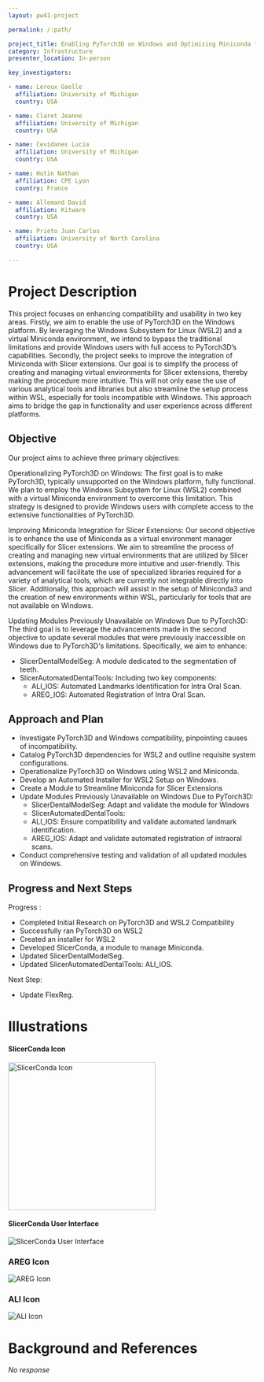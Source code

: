 ```yaml
---
layout: pw41-project

permalink: /:path/

project_title: Enabling PyTorch3D on Windows and Optimizing Miniconda for Slicer Extensions
category: Infrastructure
presenter_location: In-person

key_investigators:

- name: Leroux Gaelle
  affiliation: University of Michigan
  country: USA

- name: Claret Jeanne
  affiliation: University of Michigan
  country: USA

- name: Cevidanes Lucia
  affiliation: University of Michigan
  country: USA

- name: Hutin Nathan
  affiliation: CPE Lyon
  country: France

- name: Allemand David
  affiliation: Kitware
  country: USA

- name: Prieto Juan Carlos
  affiliation: University of North Carolina
  country: USA

---
```


# Project Description

<!-- Add a short paragraph describing the project. -->


This project focuses on enhancing compatibility and usability in two key areas. Firstly, we aim to enable the use of PyTorch3D on the Windows platform. By leveraging the Windows Subsystem for Linux (WSL2) and a virtual Miniconda environment, we intend to bypass the traditional limitations and provide Windows users with full access to PyTorch3D’s capabilities. Secondly, the project seeks to improve the integration of Miniconda with Slicer extensions. Our goal is to simplify the process of creating and managing virtual environments for Slicer extensions, thereby making the procedure more intuitive. This will not only ease the use of various analytical tools and libraries but also streamline the setup process within WSL, especially for tools incompatible with Windows. This approach aims to bridge the gap in functionality and user experience across different platforms.



## Objective

<!-- Describe here WHAT you would like to achieve (what you will have as end result). -->


Our project aims to achieve three primary objectives:

Operationalizing PyTorch3D on Windows: The first goal is to make PyTorch3D, typically unsupported on the Windows platform, fully functional. We plan to employ the Windows Subsystem for Linux (WSL2) combined with a virtual Miniconda environment to overcome this limitation. This strategy is designed to provide Windows users with complete access to the extensive functionalities of PyTorch3D.

Improving Miniconda Integration for Slicer Extensions: Our second objective is to enhance the use of Miniconda as a virtual environment manager specifically for Slicer extensions. We aim to streamline the process of creating and managing new virtual environments that are utilized by Slicer extensions, making the procedure more intuitive and user-friendly. This advancement will facilitate the use of specialized libraries required for a variety of analytical tools, which are currently not integrable directly into Slicer. Additionally, this approach will assist in the setup of Miniconda3 and the creation of new environments within WSL, particularly for tools that are not available on Windows.

Updating Modules Previously Unavailable on Windows Due to PyTorch3D: The third goal is to leverage the advancements made in the second objective to update several modules that were previously inaccessible on Windows due to PyTorch3D's limitations. Specifically, we aim to enhance:
- SlicerDentalModelSeg: A module dedicated to the segmentation of teeth.
- SlicerAutomatedDentalTools: Including two key components:
    -  ALI_IOS: Automated Landmarks Identification for Intra Oral Scan.
    -  AREG_IOS: Automated Registration of Intra Oral Scan.




## Approach and Plan

<!-- Describe here HOW you would like to achieve the objectives stated above. -->


- Investigate PyTorch3D and Windows compatibility, pinpointing causes of incompatibility.
- Catalog PyTorch3D dependencies for WSL2 and outline requisite system configurations.
- Operationalize PyTorch3D on Windows using WSL2 and Miniconda.
- Develop an Automated Installer for WSL2 Setup on Windows.
- Create a Module to Streamline Miniconda for Slicer Extensions
- Update Modules Previously Unavailable on Windows Due to PyTorch3D:
    - SlicerDentalModelSeg: Adapt and validate the module for Windows
    - SlicerAutomatedDentalTools:
    - ALI_IOS: Ensure compatibility and validate automated landmark identification.
    - AREG_IOS: Adapt and validate automated registration of intraoral scans.
- Conduct comprehensive testing and validation of all updated modules on Windows.




## Progress and Next Steps

<!-- Update this section as you make progress, describing of what you have ACTUALLY DONE.
     If there are specific steps that you could not complete then you can describe them here, too. -->


Progress :
- Completed Initial Research on PyTorch3D and WSL2 Compatibility
- Successfully ran PyTorch3D on WSL2
- Created an installer for WSL2
- Developed SlicerConda, a module to manage Miniconda.
- Updated SlicerDentalModelSeg.
- Updated SlicerAutomatedDentalTools: ALI_IOS.

Next Step:
- Update FlexReg.



# Illustrations

<!-- Add pictures and links to videos that demonstrate what has been accomplished. -->

#### SlicerConda Icon
<img src="https://github.com/NA-MIC/ProjectWeek/assets/91245687/0af07dd0-92a1-4231-9b57-9202f41d1d84" alt="SlicerConda Icon" width="300">

#### SlicerConda User Interface
<img src="https://github.com/NA-MIC/ProjectWeek/assets/91245687/66dd6fa4-799c-424d-98e8-e26c79b68913" alt="SlicerConda User Interface">

### AREG Icon
<img src="https://github.com/NA-MIC/ProjectWeek/assets/91245687/6adca0e0-dc15-4df0-ab37-78452bb81bff" alt="AREG Icon">

### ALI Icon
<img src="https://github.com/NA-MIC/ProjectWeek/assets/91245687/c81b7258-d1f9-4482-bf5c-0fdab1449b73" alt="ALI Icon">




# Background and References

<!-- If you developed any software, include link to the source code repository.
     If possible, also add links to sample data, and to any relevant publications. -->


_No response_
